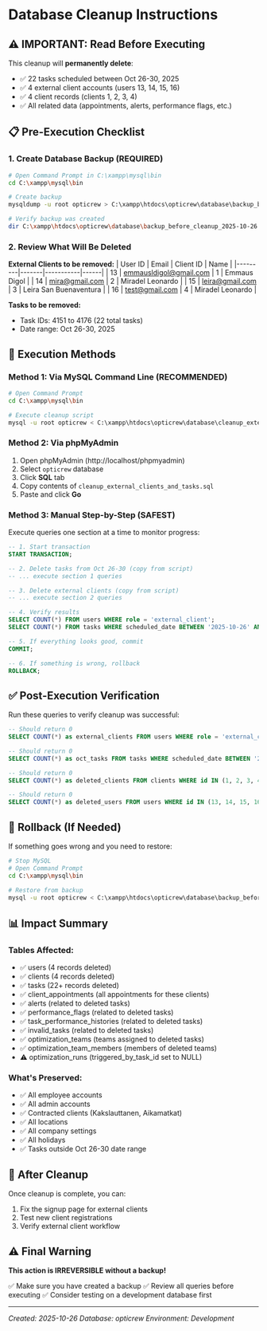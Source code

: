 # Database Cleanup Instructions

## ⚠️ IMPORTANT: Read Before Executing

This cleanup will **permanently delete**:
- ✅ 22 tasks scheduled between Oct 26-30, 2025
- ✅ 4 external client accounts (users 13, 14, 15, 16)
- ✅ 4 client records (clients 1, 2, 3, 4)
- ✅ All related data (appointments, alerts, performance flags, etc.)

## 📋 Pre-Execution Checklist

### 1. **Create Database Backup (REQUIRED)**

```bash
# Open Command Prompt in C:\xampp\mysql\bin
cd C:\xampp\mysql\bin

# Create backup
mysqldump -u root opticrew > C:\xampp\htdocs\opticrew\database\backup_before_cleanup_2025-10-26.sql

# Verify backup was created
dir C:\xampp\htdocs\opticrew\database\backup_before_cleanup_2025-10-26.sql
```

### 2. **Review What Will Be Deleted**

**External Clients to be removed:**
| User ID | Email | Client ID | Name |
|---------|-------|-----------|------|
| 13 | emmausldigol@gmail.com | 1 | Emmaus Digol |
| 14 | mira@gmail.com | 2 | Miradel Leonardo |
| 15 | leira@gmail.com | 3 | Leira San Buenaventura |
| 16 | test@gmail.com | 4 | Miradel Leonardo |

**Tasks to be removed:**
- Task IDs: 4151 to 4176 (22 total tasks)
- Date range: Oct 26-30, 2025

## 🚀 Execution Methods

### Method 1: Via MySQL Command Line (RECOMMENDED)

```bash
# Open Command Prompt
cd C:\xampp\mysql\bin

# Execute cleanup script
mysql -u root opticrew < C:\xampp\htdocs\opticrew\database\cleanup_external_clients_and_tasks.sql
```

### Method 2: Via phpMyAdmin

1. Open phpMyAdmin (http://localhost/phpmyadmin)
2. Select `opticrew` database
3. Click **SQL** tab
4. Copy contents of `cleanup_external_clients_and_tasks.sql`
5. Paste and click **Go**

### Method 3: Manual Step-by-Step (SAFEST)

Execute queries one section at a time to monitor progress:

```sql
-- 1. Start transaction
START TRANSACTION;

-- 2. Delete tasks from Oct 26-30 (copy from script)
-- ... execute section 1 queries

-- 3. Delete external clients (copy from script)
-- ... execute section 2 queries

-- 4. Verify results
SELECT COUNT(*) FROM users WHERE role = 'external_client';
SELECT COUNT(*) FROM tasks WHERE scheduled_date BETWEEN '2025-10-26' AND '2025-10-30';

-- 5. If everything looks good, commit
COMMIT;

-- 6. If something is wrong, rollback
ROLLBACK;
```

## ✅ Post-Execution Verification

Run these queries to verify cleanup was successful:

```sql
-- Should return 0
SELECT COUNT(*) as external_clients FROM users WHERE role = 'external_client';

-- Should return 0
SELECT COUNT(*) as oct_tasks FROM tasks WHERE scheduled_date BETWEEN '2025-10-26' AND '2025-10-30';

-- Should return 0
SELECT COUNT(*) as deleted_clients FROM clients WHERE id IN (1, 2, 3, 4);

-- Should return 0
SELECT COUNT(*) as deleted_users FROM users WHERE id IN (13, 14, 15, 16);
```

## 🔄 Rollback (If Needed)

If something goes wrong and you need to restore:

```bash
# Stop MySQL
# Open Command Prompt
cd C:\xampp\mysql\bin

# Restore from backup
mysql -u root opticrew < C:\xampp\htdocs\opticrew\database\backup_before_cleanup_2025-10-26.sql
```

## 📊 Impact Summary

### Tables Affected:
- ✅ users (4 records deleted)
- ✅ clients (4 records deleted)
- ✅ tasks (22+ records deleted)
- ✅ client_appointments (all appointments for these clients)
- ✅ alerts (related to deleted tasks)
- ✅ performance_flags (related to deleted tasks)
- ✅ task_performance_histories (related to deleted tasks)
- ✅ invalid_tasks (related to deleted tasks)
- ✅ optimization_teams (teams assigned to deleted tasks)
- ✅ optimization_team_members (members of deleted teams)
- ⚠️ optimization_runs (triggered_by_task_id set to NULL)

### What's Preserved:
- ✅ All employee accounts
- ✅ All admin accounts
- ✅ Contracted clients (Kakslauttanen, Aikamatkat)
- ✅ All locations
- ✅ All company settings
- ✅ All holidays
- ✅ Tasks outside Oct 26-30 date range

## 🎯 After Cleanup

Once cleanup is complete, you can:
1. Fix the signup page for external clients
2. Test new client registrations
3. Verify external client workflow

## ⚠️ Final Warning

**This action is IRREVERSIBLE without a backup!**

✅ Make sure you have created a backup
✅ Review all queries before executing
✅ Consider testing on a development database first

---
*Created: 2025-10-26*
*Database: opticrew*
*Environment: Development*
